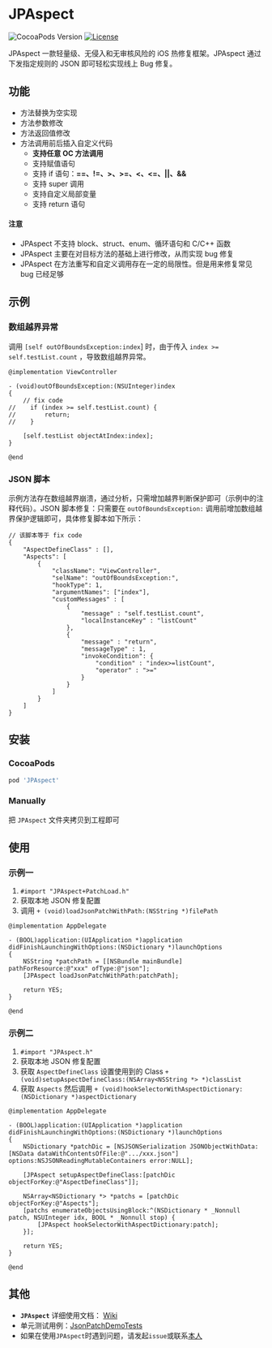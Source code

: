 # JPAspect
![CocoaPods Version](https://img.shields.io/cocoapods/v/JPAspect.svg?style=flat)
[![License](https://img.shields.io/github/license/zhiyongzou/JPAspect.svg?style=flat)](https://github.com/zhiyongzou/JPAspect/blob/master/LICENSE)

JPAspect 一款轻量级、无侵入和无审核风险的 iOS 热修复框架。JPAspect 通过下发指定规则的 JSON 即可轻松实现线上 Bug 修复。 

## 功能
* 方法替换为空实现
* 方法参数修改
* 方法返回值修改
* 方法调用前后插入自定义代码
	* **支持任意 OC 方法调用**
	* 支持赋值语句
	* 支持 if 语句：**==、!=、>、>=、<、<=、||、&&**
	* 支持 super 调用
	* 支持自定义局部变量
	* 支持 return 语句

#### 注意
* JPAspect 不支持 block、struct、enum、循环语句和 C/C++ 函数
* JPAspect 主要在对目标方法的基础上进行修改，从而实现 bug 修复
* JPAspect 在方法重写和自定义调用存在一定的局限性。但是用来修复常见 bug 已经足够

## 示例

### 数组越界异常
调用 `[self outOfBoundsException:index`] 时，由于传入 `index >= self.testList.count` ，导致数组越界异常。

```objc
@implementation ViewController

- (void)outOfBoundsException:(NSUInteger)index
{
    // fix code
//    if (index >= self.testList.count) {
//        return;
//    }
    
    [self.testList objectAtIndex:index];
}

@end
```

### JSON 脚本
示例方法存在数组越界崩溃，通过分析，只需增加越界判断保护即可（示例中的注释代码）。JSON 脚本修复：只需要在 `outOfBoundsException:` 调用前增加数组越界保护逻辑即可，具体修复脚本如下所示：

```objc
// 该脚本等于 fix code
{
    "AspectDefineClass" : [],
    "Aspects": [
        {
            "className": "ViewController",
            "selName": "outOfBoundsException:",
            "hookType": 1,
            "argumentNames": ["index"],
            "customMessages" : [
                {
                    "message" : "self.testList.count",
                    "localInstanceKey" : "listCount"
                },
                {
                    "message" : "return",
                    "messageType" : 1,
                    "invokeCondition": {
                        "condition" : "index>=listCount",
                        "operator" : ">="
                    }
                }
            ]
        }
    ]
}
```

## 安装
### CocoaPods
```ruby
pod 'JPAspect'
```
### Manually
把 `JPAspect` 文件夹拷贝到工程即可

## 使用

### 示例一
1. `#import "JPAspect+PatchLoad.h"`
2. 获取本地 JSON 修复配置
3. 调用 `+ (void)loadJsonPatchWithPath:(NSString *)filePath`

```objc
@implementation AppDelegate

- (BOOL)application:(UIApplication *)application didFinishLaunchingWithOptions:(NSDictionary *)launchOptions
{
    NSString *patchPath = [[NSBundle mainBundle] pathForResource:@"xxx" ofType:@"json"];
    [JPAspect loadJsonPatchWithPath:patchPath];
    
    return YES;
}

@end
```

### 示例二
1. `#import "JPAspect.h"` 
2. 获取本地 JSON 修复配置
3. 获取 `AspectDefineClass` 设置使用到的 Class  `+ (void)setupAspectDefineClass:(NSArray<NSString *> *)classList`
4. 获取 `Aspects` 然后调用 `+ (void)hookSelectorWithAspectDictionary:(NSDictionary *)aspectDictionary`

```objc
@implementation AppDelegate

- (BOOL)application:(UIApplication *)application didFinishLaunchingWithOptions:(NSDictionary *)launchOptions
{
    NSDictionary *patchDic = [NSJSONSerialization JSONObjectWithData:[NSData dataWithContentsOfFile:@".../xxx.json"] options:NSJSONReadingMutableContainers error:NULL];
    
    [JPAspect setupAspectDefineClass:[patchDic objectForKey:@"AspectDefineClass"]];

    NSArray<NSDictionary *> *patchs = [patchDic objectForKey:@"Aspects"];
    [patchs enumerateObjectsUsingBlock:^(NSDictionary * _Nonnull patch, NSUInteger idx, BOOL * _Nonnull stop) {
        [JPAspect hookSelectorWithAspectDictionary:patch];
    }];
    
    return YES;
}

@end
```
## 其他
* **`JPAspect`** 详细使用文档： [Wiki](https://github.com/zhiyongzou/JPAspect/wiki)
* 单元测试用例：[JsonPatchDemoTests](https://github.com/zhiyongzou/JPAspect/tree/master/JsonPatchDemo/JsonPatchDemoTests) 
* 如果在使用`JPAspect`时遇到问题，请发起`issue`或联系[本人](mailto:scauzouzhiyong@163.com)



